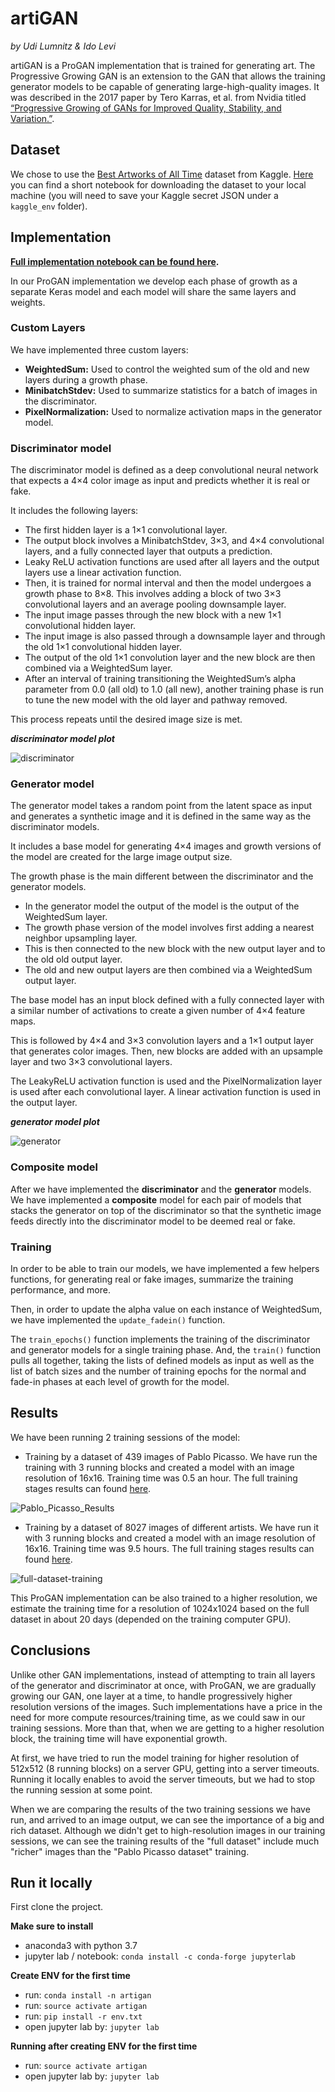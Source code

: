 # artiGAN

*by Udi Lumnitz & Ido Levi*

artiGAN is a ProGAN implementation that is trained for generating art. The Progressive Growing GAN is an extension to the GAN that allows the training generator models to be capable of generating large-high-quality images. It was described in the 2017 paper by Tero Karras, et al. from Nvidia titled [“Progressive Growing of GANs for Improved Quality, Stability, and Variation.”](https://arxiv.org/abs/1710.10196).

## Dataset

We chose to use the [Best Artworks of All Time](https://www.kaggle.com/ikarus777/best-artworks-of-all-time) dataset from Kaggle. [Here](https://github.com/lomudi/artigan/blob/main/load_dataset_from_kaggle.ipynb) you can find a short notebook for downloading the dataset to your local machine (you will need to save your Kaggle secret JSON under a `kaggle_env` folder).

## Implementation

**[Full implementation notebook can be found here](https://github.com/lomudi/artigan/blob/main/ArtiGAN.ipynb).**

In our ProGAN implementation we develop each phase of growth as a separate Keras model and each model will share the same layers and weights.

### Custom Layers

We have implemented three custom layers:

* **WeightedSum:** Used to control the weighted sum of the old and new layers during a growth phase.
* **MinibatchStdev:** Used to summarize statistics for a batch of images in the discriminator.
* **PixelNormalization:** Used to normalize activation maps in the generator model.

### Discriminator model

The discriminator model is defined as a deep convolutional neural network that expects a 4×4 color image as input and predicts whether it is real or fake.

It includes the following layers:

* The first hidden layer is a 1×1 convolutional layer.
* The output block involves a MinibatchStdev, 3×3, and 4×4 convolutional layers, and a fully connected layer that outputs a prediction.
* Leaky ReLU activation functions are used after all layers and the output layers use a linear activation function.
* Then, it is trained for normal interval and then the model undergoes a growth phase to 8×8. This involves adding a block of two 3×3 convolutional layers and an average pooling downsample layer.
* The input image passes through the new block with a new 1×1 convolutional hidden layer. 
* The input image is also passed through a downsample layer and through the old 1×1 convolutional hidden layer. 
* The output of the old 1×1 convolution layer and the new block are then combined via a WeightedSum layer.
* After an interval of training transitioning the WeightedSum’s alpha parameter from 0.0 (all old) to 1.0 (all new), another training phase is run to tune the new model with the old layer and pathway removed.

This process repeats until the desired image size is met.

***discriminator model plot***

![discriminator](discriminator_plot.png)

### Generator model

The generator model takes a random point from the latent space as input and generates a synthetic image and it is defined in the same way as the discriminator models.

It includes a base model for generating 4×4 images and growth versions of the model are created for the large image output size.

The growth phase is the main different between the discriminator and the generator models.

* In the generator model the output of the model is the output of the WeightedSum layer.
* The growth phase version of the model involves first adding a nearest neighbor upsampling layer.
* This is then connected to the new block with the new output layer and to the old old output layer.
* The old and new output layers are then combined via a WeightedSum output layer.

The base model has an input block defined with a fully connected layer with a similar number of activations to create a given number of 4×4 feature maps.

This is followed by 4×4 and 3×3 convolution layers and a 1×1 output layer that generates color images. Then, new blocks are added with an upsample layer and two 3×3 convolutional layers.

The LeakyReLU activation function is used and the PixelNormalization layer is used after each convolutional layer. A linear activation function is used in the output layer.

***generator model plot***

![generator](generator_plot.png)

### Composite model

After we have implemented the **discriminator** and the **generator** models. We have implemented a **composite** model for each pair of models that stacks the generator on top of the discriminator so that the synthetic image feeds directly into the discriminator model to be deemed real or fake.

### Training

In order to be able to train our models, we have implemented a few helpers functions, for generating real or fake images, summarize the training performance, and more.

Then, in order to update the alpha value on each instance of WeightedSum, we have implemented the `update_fadein()` function.

The `train_epochs()` function implements the training of the discriminator and generator models for a single training phase. And, the `train()` function pulls all together, taking the lists of defined models as input as well as the list of batch sizes and the number of training epochs for the normal and fade-in phases at each level of growth for the model.

## Results

We have been running 2 training sessions of the model:

* Training by a dataset of 439 images of Pablo Picasso. We have run the training with 3 running blocks and created a model with an image resolution of 16x16. Training time was 0.5 an hour. The full training stages results can found [here](https://github.com/lomudi/artigan/blob/main/Pablo_Picasso_Results).

![Pablo_Picasso_Results](Pablo_Picasso_Results/artigan.gif)

* Training by a dataset of 8027 images of different artists. We have run it with 3 running blocks and created a model with an image resolution of 16x16. Training time was 9.5 hours. The full training stages results can found [here](https://github.com/lomudi/artigan/blob/main/full-dataset-results).

![full-dataset-training](full-dataset-results/artigan.gif)

This ProGAN implementation can be also trained to a higher resolution, we estimate the training time for a resolution of 1024x1024 based on the full dataset in about 20 days (depended on the training computer GPU).

## Conclusions

Unlike other GAN implementations, instead of attempting to train all layers of the generator and discriminator at once, with ProGAN, we are gradually growing our GAN, one layer at a time, to handle progressively higher resolution versions of the images. Such implementations have a price in the need for more compute resources/training time, as we could saw in our training sessions. More than that, when we are getting to a higher resolution block, the training time will have exponential growth.

At first, we have tried to run the model training for higher resolution of 512x512 (8 running blocks) on a server GPU, getting into a server timeouts. Running it locally enables to avoid the server timeouts, but we had to stop the running session at some point.

When we are comparing the results of the two training sessions we have run, and arrived to an image output, we can see the importance of a big and rich dataset. Although we didn't get to high-resolution images in our training sessions, we can see the training results of the "full dataset" include much "richer" images than the "Pablo Picasso dataset" training.

## Run it locally

First clone the project.

**Make sure to install**

* anaconda3 with python 3.7
* jupyter lab / notebook: `conda install -c conda-forge jupyterlab`

**Create ENV for the first time**

* run: `conda install -n artigan`
* run: `source activate artigan`
* run: `pip install -r env.txt`
* open jupyter lab by: `jupyter lab`

**Running after creating ENV for the first time**

* run: `source activate artigan`
* open jupyter lab by: `jupyter lab`
